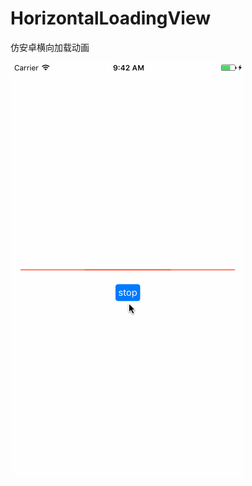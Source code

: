 # HorizontalLoadingView
仿安卓横向加载动画

![demo](https://github.com/fcgeek/HorizontalLoadingView/blob/master/loading.gif)  

